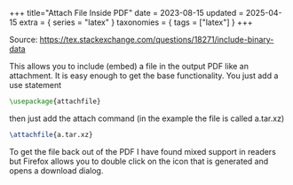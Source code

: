 +++
title="Attach File Inside PDF"
date = 2023-08-15
updated = 2025-04-15
extra = { series = "latex" }
taxonomies = { tags = ["latex"] }
+++

Source: <https://tex.stackexchange.com/questions/18271/include-binary-data>

This allows you to include (embed) a file in the output PDF like an attachment.
It is easy enough to get the base functionality.
You just add a use statement

```tex
\usepackage{attachfile}
```

then just add the attach command (in the example the file is called a.tar.xz)

```tex
\attachfile{a.tar.xz}
```

To get the file back out of the PDF I have found mixed support in readers but Firefox allows you to double click on the icon that is generated and opens a download dialog.
